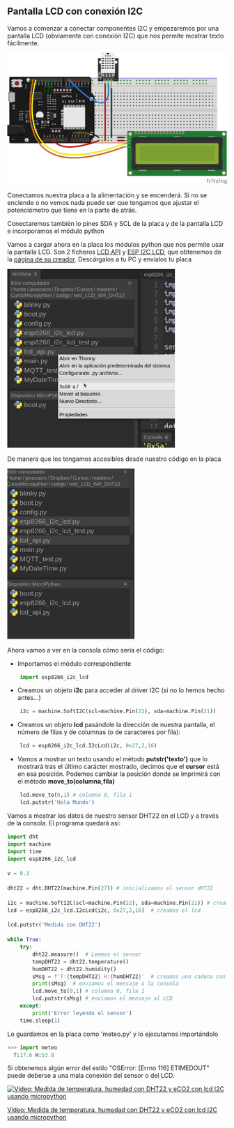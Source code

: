 ## Pantalla LCD con conexión I2C

Vamos a comenzar a conectar componentes I2C y empezaremos por una pantalla LCD (obviamente con conexión I2C) que nos permite mostrar texto fácilmente.

![](./images/wemos_d1_R32_DHT22_LCD_bb.png)

Conectamos nuestra placa a la alimentación y se encenderá. Si no se enciende o no vemos nada puede ser que tengamos que ajustar el potenciómetro que tiene en la parte de atrás.

Conectaremos también lo pines SDA y SCL de la placa y de la pantalla LCD e incorporamos el módulo python

Vamos a cargar ahora en la placa los módulos python que nos permite usar la pantalla LCD. Son 2 ficheros [LCD API](https://raw.githubusercontent.com/javacasm/CursoMicropython/master/codigo/P.MedidorCO2/lcd_api.py) y [ESP I2C LCD](https://raw.githubusercontent.com/javacasm/CursoMicropython/master/codigo/P.MedidorCO2/esp8266_i2c_lcd.py), que obtenemos de la [página de su creador](https://github.com/dhylands/python_lcd). Descárgalos a tu PC y envíalos tu placa

![](./images/thonny_pasando_modulos_lcd.png)

De manera que los tengamos accesibles desde nuestro código en la placa

![](./images/thonny_ficheros_lcd_placa.png)

Ahora vamos a ver en la consola cómo sería el código:

* Importamos el módulo correspondiente
```python
    import esp8266_i2c_lcd 
```

* Creamos un objeto __i2c__ para acceder al driver I2C (si no lo hemos hecho antes...)

```python
    i2c = machine.SoftI2C(scl=machine.Pin(22), sda=machine.Pin(21))
```
* Creamos un objeto __lcd__ pasándole la dirección de nuestra pantalla, el número de filas y de columnas (o de caracteres por fila):

```python
    lcd = esp8266_i2c_lcd.I2cLcd(i2c, 0x27,2,16)
```

* Vamos a mostrar un texto usando el método __putstr('texto')__ que lo mostrará tras el último carácter mostrado, decimos que el **cursor** está en esa posición. Podemos cambiar la posición donde se imprimirá con el método __move_to(columna,fila)__

```python
    lcd.move_to(0,1) # columna 0, fila 1
    lcd.putstr('Hola Mundo')
```
Vamos a mostrar los datos de nuestro sensor DHT22 en el LCD y a través de la consola. El programa quedará así:

```python
import dht
import machine
import time
import esp8266_i2c_lcd

v = 0.3

dht22 = dht.DHT22(machine.Pin(27)) # inicializamos el sensor dHT22

i2c = machine.SoftI2C(scl=machine.Pin(22), sda=machine.Pin(21)) # creamos el acceso al i2c
lcd = esp8266_i2c_lcd.I2cLcd(i2c, 0x27,2,16)  # creamos el lcd

lcd.putstr('Medida con DHT22')

while True:
    try:    
        dht22.measure()  # Leemos el sensor
        tempDHT22 = dht22.temperature()
        humDHT22 = dht22.humidity()
        sMsg = f'T:{tempDHT22} H:{humDHT22}'  # creamos una cadena con el contenido a mostrar
        print(sMsg)  # enviamos el mensaje a la consola
        lcd.move_to(0,1) # columna 0, fila 1
        lcd.putstr(sMsg) # enviamos el mensaje al LCD
    except:
        print('Error leyendo el sensor')
    time.sleep(1)

```

Lo guardamos en la placa como 'meteo.py' y lo ejecutamos importándolo


```python
>>> import meteo
  T:17.6 H:53.8
```

Si obtenemos algún error del estilo "OSError: [Errno 116] ETIMEDOUT" puede deberse a una mala conexión del sensor o del LCD.

[![Vídeo: Medida de temperatura, humedad con DHT22 y eCO2 con lcd I2C usando micropython](https://img.youtube.com/vi/zZJrINrWXQA/0.jpg)](https://drive.google.com/file/d/14tIdReEZ-covfRcG3ewyVr0DP7M9M26q/view?usp=sharing)

[Vídeo: Medida de temperatura, humedad con DHT22 y eCO2 con lcd I2C usando micropython](https://drive.google.com/file/d/14tIdReEZ-covfRcG3ewyVr0DP7M9M26q/view?usp=sharing)


